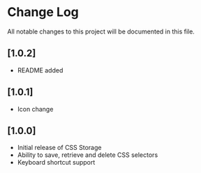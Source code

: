# Change Log

All notable changes to this project will be documented in this file.

## [1.0.2]

- README added

## [1.0.1]

- Icon change

## [1.0.0]

- Initial release of CSS Storage
- Ability to save, retrieve and delete CSS selectors
- Keyboard shortcut support
